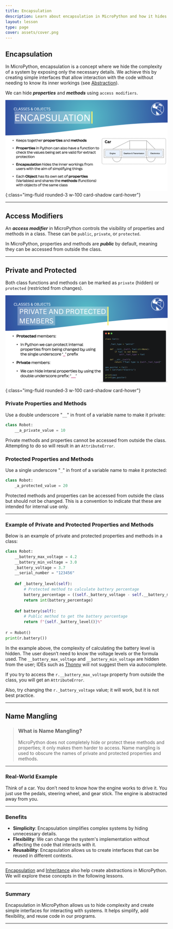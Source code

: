 ```yaml
---
title: Encapsulation
description: Learn about encapsulation in MicroPython and how it hides complexity by exposing only the necessary details.
layout: lesson
type: page
cover: assets/cover.png
---
```


## Encapsulation

In MicroPython, encapsulation is a concept where we hide the complexity of a system by exposing only the necessary details. We achieve this by creating simple interfaces that allow interaction with the code without needing to know its inner workings (see [Abstraction](03_abstraction)).

We can hide ***properties*** and ***methods*** using `access modifiers`.

![Encapsulation](assets/encapsulation.png){:class="img-fluid rounded-3 w-100 card-shadow card-hover"}

---

## Access Modifiers

An ***access modifier*** in MicroPython controls the visibility of properties and methods in a class. These can be `public`, `private`, or `protected`.

In MicroPython, properties and methods are ***public*** by default, meaning they can be accessed from outside the class.

---

## Private and Protected

Both class functions and methods can be marked as `private` (hidden) or `protected` (restricted from changes).

![Private and Protected](assets/private_protected.png){:class="img-fluid rounded-3 w-100 card-shadow card-hover"}

### Private Properties and Methods

Use a double underscore "`__`" in front of a variable name to make it private:

```python
class Robot:
    __a_private_value = 10
```

Private methods and properties cannot be accessed from outside the class. Attempting to do so will result in an `AttributeError`.

### Protected Properties and Methods

Use a single underscore "`_`" in front of a variable name to make it protected:

```python
class Robot:
    _a_protected_value = 20
```

Protected methods and properties can be accessed from outside the class but should not be changed. This is a convention to indicate that these are intended for internal use only.

---

### Example of Private and Protected Properties and Methods

Below is an example of private and protected properties and methods in a class:

```python
class Robot:
    __battery_max_voltage = 4.2
    __battery_min_voltage = 3.0
    _battery_voltage = 3.7
    __serial_number = "123456"

    def _battery_level(self):
        # Protected method to calculate battery percentage
        battery_percentage = ((self._battery_voltage - self.__battery_min_voltage) / (self.__battery_max_voltage - self.__battery_min_voltage)) * 100
        return int(battery_percentage)
    
    def battery(self):
        # Public method to get the battery percentage
        return f"{self._battery_level()}%"
    
r = Robot()
print(r.battery())
```

In the example above, the complexity of calculating the battery level is hidden. The user doesn’t need to know the voltage levels or the formula used. The `__battery_max_voltage` and `__battery_min_voltage` are hidden from the user; IDEs such as [Thonny](https://thonny.org/) will not suggest them via autocomplete.

If you try to access the `r.__battery_max_voltage` property from outside the class, you will get an `AttributeError`.

Also, try changing the `r._battery_voltage` value; it will work, but it is not best practice.

---

## Name Mangling

> ### What is Name Mangling?
>
> MicroPython does not completely hide or protect these methods and properties; it only makes them harder to access. Name mangling is used to obscure the names of private and protected properties and methods.

---

### Real-World Example

Think of a car. You don’t need to know how the engine works to drive it. You just use the pedals, steering wheel, and gear stick. The engine is abstracted away from you.

---

### Benefits

- **Simplicity**: Encapsulation simplifies complex systems by hiding unnecessary details.
- **Flexibility**: We can change the system's implementation without affecting the code that interacts with it.
- **Reusability**: Encapsulation allows us to create interfaces that can be reused in different contexts.

---

[Encapsulation](05_encapsulation) and [Inheritance](04_inheritance) also help create abstractions in MicroPython. We will explore these concepts in the following lessons.

---

### Summary

Encapsulation in MicroPython allows us to hide complexity and create simple interfaces for interacting with systems. It helps simplify, add flexibility, and reuse code in our programs.

---
